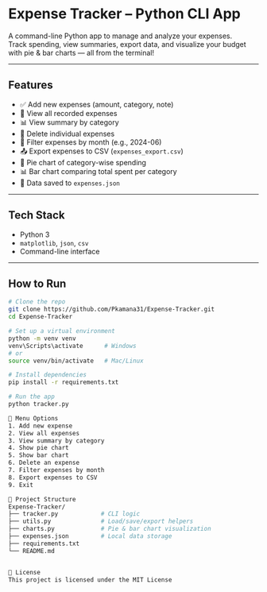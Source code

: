 #  Expense Tracker – Python CLI App

A command-line Python app to manage and analyze your expenses.  
Track spending, view summaries, export data, and visualize your budget with pie & bar charts — all from the terminal!

---

##  Features

- ✅ Add new expenses (amount, category, note)
- 📄 View all recorded expenses
- 📊 View summary by category
- 🧾 Delete individual expenses
- 📅 Filter expenses by month (e.g., 2024-06)
- 📤 Export expenses to CSV (`expenses_export.csv`)
- 🥧 Pie chart of category-wise spending
- 📊 Bar chart comparing total spent per category
- 💾 Data saved to `expenses.json`

---

##  Tech Stack

- Python 3
- `matplotlib`, `json`, `csv`
- Command-line interface

---

##  How to Run

```bash
# Clone the repo
git clone https://github.com/Pkamana31/Expense-Tracker.git
cd Expense-Tracker

# Set up a virtual environment
python -m venv venv
venv\Scripts\activate      # Windows
# or
source venv/bin/activate   # Mac/Linux

# Install dependencies
pip install -r requirements.txt

# Run the app
python tracker.py

🧪 Menu Options
1. Add new expense
2. View all expenses
3. View summary by category
4. Show pie chart
5. Show bar chart
6. Delete an expense
7. Filter expenses by month
8. Export expenses to CSV
9. Exit

📁 Project Structure
Expense-Tracker/
├── tracker.py            # CLI logic
├── utils.py              # Load/save/export helpers
├── charts.py             # Pie & bar chart visualization
├── expenses.json         # Local data storage
├── requirements.txt
└── README.md


🪪 License
This project is licensed under the MIT License
